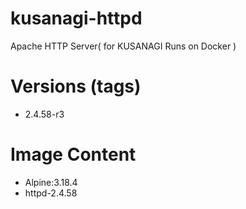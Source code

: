 # kusanagi-httpd

Apache HTTP Server( for KUSANAGI Runs on Docker )

# Versions (tags)

- 2.4.58-r3

# Image Content

- Alpine:3.18.4
- httpd-2.4.58

